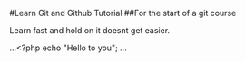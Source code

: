 #Learn Git and Github Tutorial
##For the start of a git course

Learn fast and hold on it doesnt get easier.

...<?php
echo "Hello to you";
...
